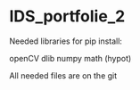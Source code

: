 # IDS_portfolie_2

Needed libraries for pip install:

openCV
dlib
numpy
math (hypot)

All needed files are on the git
